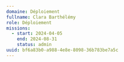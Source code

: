 ```yaml
---
domaine: Déploiement
fullname: Clara Barthélémy
role: Déploiement
missions:
  - start: 2024-04-05
    end: 2024-08-31
    status: admin
uuid: bf6a83b0-a988-4e8e-8098-36b783be7a5c
---
```


